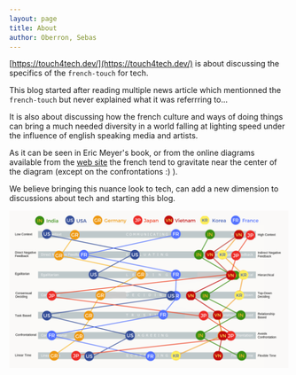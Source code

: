 ```yaml
---
layout: page
title: About
author: Oberron, Sebas
---
```


[https://touch4tech.dev/](https://touch4tech.dev/) is about discussing the specifics of the `french-touch` for tech. 

This blog started after reading multiple news article which mentionned the `french-touch` but never explained what it was referrring to...

It is also about discussing how the french culture and ways of doing things can bring a much needed diversity in a world falling at lighting speed under the influence of english speaking media and artists.

As it can be seen in Eric Meyer's book, or from the online diagrams available from the [web site](https://erinmeyer.com/tools/culture-map-premium/) the french tend to gravitate near the center of the diagram (except on the confrontations :) ). 

We believe bringing this nuance look to tech, can add a new dimension to discussions about tech and starting this blog.

![The culture map Erin Meyer](./static/img/the-culture-map-Erin-Meyer-France-Middle.png)

